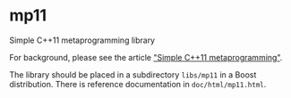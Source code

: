 # mp11
Simple C++11 metaprogramming library

For background, please see the article ["Simple C++11 metaprogramming"](http://pdimov.com/cpp2/simple_cxx11_metaprogramming.html).

The library should be placed in a subdirectory `libs/mp11` in a Boost distribution. There is reference documentation in `doc/html/mp11.html`.
